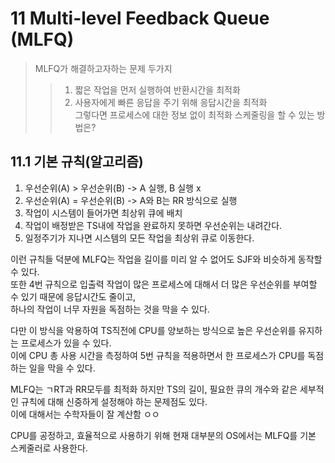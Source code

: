# 11 Multi-level Feedback Queue (MLFQ)

> MLFQ가 해결하고자하는 문제 두가지
>> 1. 짧은 작업을 먼저 실행하여 반환시간을 최적화
>> 2. 사용자에게 빠른 응답을 주기 위해 응답시간을 최적화  
> 그렇다면 프로세스에 대한 정보 없이 최적화 스케줄링을 할 수 있는 방법은?

## 11.1 기본 규칙(알고리즘)
1. 우선순위(A) > 우선순위(B) -> A 실행, B 실행 x
2. 우선순위(A) = 우선순위(B) -> A와 B는 RR 방식으로 실행 
3. 작업이 시스템이 들어가면 최상위 큐에 배치
4. 작업이 배정받은 TS내에 작업을 완료하지 못하면 우선순위는 내려간다.
5. 일정주기가 지나면 시스템의 모든 작업을 최상위 큐로 이동한다.

이런 규칙들 덕분에 MLFQ는 작업을 길이를 미리 알 수 없어도 SJF와 비슷하게 동작할 수 있다.  
또한 4번 규칙으로 입출력 작업이 많은 프로세스에 대해서 더 많은 우선순위를 부여할 수 있기 때문에 응답시간도 줄이고,  
하나의 작업이 너무 자원을 독점하는 것을 막을 수 있다.

다만 이 방식을 악용하여 TS직전에 CPU를 양보하는 방식으로 높은 우선순위를 유지하는 프로세스가 있을 수 있다.  
이에 CPU 총 사용 시간을 측정하여 5번 규칙을 적용하면서 한 프로세스가 CPU를 독점하는 일을 막을 수 있다.

MLFQ는 ㄱRT과 RR모두를 최적화 하지만 TS의 길이, 필요한 큐의 개수와 같은 세부적인 규칙에 대해 신중하게 설정해야 하는 문제점도 있다.  
이에 대해서는 수학자들이 잘 계산함 ㅇㅇ

CPU를 공정하고, 효율적으로 사용하기 위해 현재 대부분의 OS에서는 MLFQ를 기본 스케줄러로 사용한다.